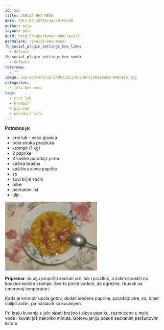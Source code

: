 ```yaml
---
id: 525
title: JANIJA BEZ MESA
date: 2011-05-10T10:24:40+00:00
author: mila
layout: post
guid: http://superkuvar.com/?p=525
permalink: /janija-bez-mesa/
fb_social_plugin_settings_box_like:
  - default
fb_social_plugin_settings_box_send:
  - default
totvreme:
  - ""
image: /wp-content/uploads/2011/05/Janijabezmesa-940x198.jpg
categories:
  - jela bez mesa
tags:
  - crni luk
  - krompir
  - paprike
  - paradajz pire
---
```

**Potrebno je**:

  * crni luk &#8211; veća glavica
  * pola struka praziluka
  * krompir (1 kg)
  * 2 paprike
  * 3 kašike paradajz pirea
  * kašika brašna
  * kašičica aleve paprike
  * so
  * suvi biljni začin
  * biber
  * peršunov list
  * ulje

<img class="alignnone size-medium wp-image-5399" src="/wp-content/uploads/2011/05/Janijabezmesa-300x225.jpg" alt="Janijabezmesa" width="300" height="225" /> 

**Priprema**: na ulju propržiti seckan crni luk i praziluk, a zatim spustiti na kockice isečen krompir. Sve to preliti vodom, da ogrezne, i kuvati na umerenoj temperaturi.

Kada je krompir upola gotov, dodati isečene paprike, paradajz pire, so, biber i biljni začin, pa nastaviti sa kuvanjem.

Pri kraju kuvanja u jelo sipati brašno i alevu papriku, razmućene u malo vode i kuvati još nekoliko minuta. Gotovu janiju posuti seckanim peršunovim listom.